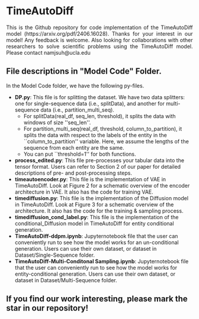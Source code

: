 # TimeAutoDiff
<p align="justify">
This is the Github repository for code implementation of the TimeAutoDiff model (https://arxiv.org/pdf/2406.16028).
Thanks for your interest in our model! Any feedback is welcome. Also looking for collaborations with other researchers to solve scientific problems using the TimeAutoDiff model. Please contact namjsuh@ucla.edu 
 
## File descriptions in "Model Code" Folder.
In the Model Code folder, we have the following py-files.
 
 - **DP.py**: This file is for splitting the dataset. We have two data splitters: one for single-sequence data (i.e., splitData), and another for multi-sequence data (i.e., partition_multi_seq).
   - For splitData(real_df, seq_len, threshold), it splits the data with windows of size ''seq_len''. 
   - For partition_multi_seq(real_df, threshold, column_to_partition), it splits the data with respect to the labels of the entity in the ``column_to_partition'' variable. Here, we assume the lengths of the sequence from each entity are the same.
   - You can put ``threshold=1'' for both functions.
 - **process_edited.py**: This file pre-processes your tabular data into the tensor format. Users can refer to Section 2 of our paper for detailed descriptions of pre- and post-processing steps.
 - **timeautoencoder.py**: This file is the implementation of VAE in TimeAutoDiff. Look at Figure 2 for a schematic overview of the encoder architecture in VAE. It also has the code for training VAE. 
 - **timediffusion.py**: This file is the implementation of the Diffusion model in TimeAutoDiff. Look at Figure 3 for a schematic overview of the architecture. It also has the code for the training & sampling process. 
 - **timediffusion_cond_label.py**: This file is the implementation of the conditional_Diffusion model in TimeAutoDiff for entity conditional generation. 
 - **TimeAutoDiff-ddpm.ipynb**: Jupyternotebook file that the user can conveniently run to see how the model works for an un-conditional generation. Users can use their own dataset, or dataset in Dataset/Single-Sequence folder. 
 - **TimeAutoDiff-Multi-Conditonal Sampling.ipynb**: Jupyternotebook file that the user can conveniently run to see how the model works for entity-conditional generation. Users can use their own dataset, or dataset in Dataset/Multi-Sequence folder. 
</p>

## If you find our work interesting, please mark the star in our repository!

